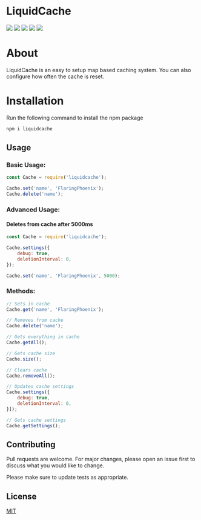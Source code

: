 # LiquidCache
![](https://img.shields.io/github/stars/BlueFox-Development/LiquidCache) ![](https://img.shields.io/github/forks/BlueFox-Development/LiquidCache) ![](https://img.shields.io/github/issues/BlueFox-Development/LiquidCache) ![](https://img.shields.io/github/license/BlueFox-Development/LiquidCache) ![](https://img.shields.io/discord/870418236078960791)

# About
LiquidCache is an easy to setup map based caching system. You can also configure how often the cache is reset.

# Installation

Run the following command to install the npm package

```bash
npm i liquidcache
```

## Usage

### Basic Usage:
```javascript
const Cache = require('liquidcache');

Cache.set('name', 'FlaringPhoenix');
Cache.delete('name');
```

### Advanced Usage:
#### Deletes from cache after 5000ms
```javascript
const Cache = require('liquidcache');

Cache.settings({
    debug: true,
    deletionInterval: 0,
});

Cache.set('name', 'FlaringPhoenix', 5000);
```

### Methods:
```javascript
// Sets in cache
Cache.get('name', 'FlaringPhoenix');

// Removes from cache
Cache.delete('name');

// Gets everything in cache
Cache.getAll();

// Gets cache size
Cache.size();

// Clears cache
Cache.removeAll();

// Updates cache settings
Cache.settings({
    debug: true,
    deletionInterval: 0,
}]);

// Gets cache settings
Cache.getSettings();
```

## Contributing
Pull requests are welcome. For major changes, please open an issue first to discuss what you would like to change.

Please make sure to update tests as appropriate.

## License
[MIT](https://choosealicense.com/licenses/mit/)
